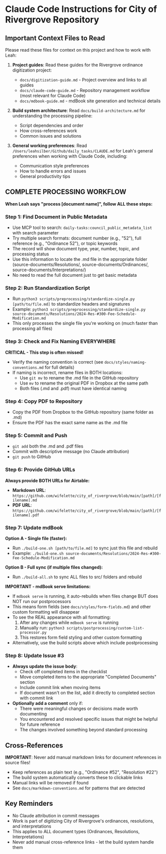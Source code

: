 # Claude Code Instructions for City of Rivergrove Repository

## Important Context Files to Read

Please read these files for context on this project and how to work with Leah:

1. **Project guides**: Read these guides for the Rivergrove ordinance digitization project:
   - `docs/digitization-guide.md` - Project overview and links to all guides
   - `docs/claude-code-guide.md` - Repository management workflow (most relevant for Claude Code)
   - `docs/mdbook-guide.md` - mdBook site generation and technical details

2. **Build system architecture**: Read `docs/build-architecture.md` for understanding the processing pipeline:

   - Script dependencies and order
   - How cross-references work
   - Common issues and solutions

3. **General working preferences**: Read `/Users/leahsilber/Github/daily_tasks/CLAUDE.md` for Leah's general preferences when working with Claude Code, including:
   - Communication style preferences
   - How to handle errors and issues
   - General productivity tips

## COMPLETE PROCESSING WORKFLOW

**When Leah says "process [document name]", follow ALL these steps:**

### Step 1: Find Document in Public Metadata

- Use MCP tool to search: `daily-tasks:council_public_metadata_list` with search parameter
- Try multiple search formats: document number (e.g., "52"), full reference (e.g., "Ordinance 52"), or topic keywords
- The record will show document type, year, number, topic, and processing status
- Use this information to locate the .md file in the appropriate folder (source-documents/Resolutions/, source-documents/Ordinances/, source-documents/Interpretations/)
- No need to read the full document just to get basic metadata

### Step 2: Run Standardization Script

- Run `python3 scripts/preprocessing/standardize-single.py [path/to/file.md]` to standardize headers and signatures
- Example: `python3 scripts/preprocessing/standardize-single.py source-documents/Resolutions/2024-Res-#300-Fee-Schedule-Modification.md`
- This only processes the single file you're working on (much faster than processing all files)

### Step 3: Check and Fix Naming EVERYWHERE

**CRITICAL - This step is often missed!**

- Verify the naming convention is correct (see `docs/styles/naming-conventions.md` for full details)
- If naming is incorrect, rename files in BOTH locations:
  - Use `git mv` to rename the .md file in the GitHub repository
  - Use `mv` to rename the original PDF in Dropbox at the same path
  - Both files (.md and .pdf) must have identical naming

### Step 4: Copy PDF to Repository

- Copy the PDF from Dropbox to the GitHub repository (same folder as .md)
- Ensure the PDF has the exact same name as the .md file

### Step 5: Commit and Push

- `git add` both the .md and .pdf files
- Commit with descriptive message (no Claude attribution)
- `git push` to GitHub

### Step 6: Provide GitHub URLs

**Always provide BOTH URLs for Airtable:**

- **Markdown URL**: `https://github.com/wifelette/city_of_rivergrove/blob/main/[path]/[filename].md`
- **PDF URL**: `https://github.com/wifelette/city_of_rivergrove/blob/main/[path]/[filename].pdf`

### Step 7: Update mdBook

**Option A - Single file (faster):**

- Run `./build-one.sh [path/to/file.md]` to sync just this file and rebuild
- Example: `./build-one.sh source-documents/Resolutions/2024-Res-#300-Fee-Schedule-Modification.md`

**Option B - Full sync (if multiple files changed):**

- Run `./build-all.sh` to sync ALL files to src/ folders and rebuild

**IMPORTANT - mdBook serve limitations:**

- If `mdbook serve` is running, it auto-rebuilds when files change BUT does NOT run our postprocessors
- This means form fields (see `docs/styles/form-fields.md`) and other custom formatting will disappear
- To see the REAL appearance with all formatting:
  1. After any changes while `mdbook serve` is running
  2. Manually run: `python3 scripts/postprocessing/custom-list-processor.py`
  3. This restores form field styling and other custom formatting
- Alternatively, use the build scripts above which include postprocessing

### Step 8: Update Issue #3

- **Always update the issue body**:
  - Check off completed items in the checklist
  - Move completed items to the appropriate "Completed Documents" section
  - Include commit link when moving items
  - If document wasn't on the list, add it directly to completed section with commit link
- **Optionally add a comment** only if:
  - There were meaningful changes or decisions made worth documenting
  - You encountered and resolved specific issues that might be helpful for future reference
  - The changes involved something beyond standard processing

## Cross-References

**IMPORTANT**: Never add manual markdown links for document references in source files!

- Keep references as plain text (e.g., "Ordinance #52", "Resolution #22")
- The build system automatically converts these to clickable links
- Manual links will be removed if found
- See `docs/markdown-conventions.md` for patterns that are detected

## Key Reminders

- No Claude attribution in commit messages
- Work is part of digitizing City of Rivergrove's ordinances, resolutions, and interpretations
- This applies to ALL document types (Ordinances, Resolutions, Interpretations)
- Never add manual cross-reference links - let the build system handle them
